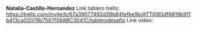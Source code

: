 **Natalia-Castillo-Hernandez**
Link tablero trello: https://trello.com/invite/b/67a39077492d39b84fefbe9b/ATTI080df6819b911b413ca02078b7587f08ABC3041C/tablerodesafio
Link video:
